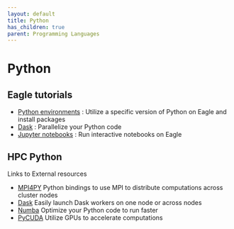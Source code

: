 ```yaml
---
layout: default
title: Python
has_children: true
parent: Programming Languages
---
```


# Python

## Eagle tutorials
* [Python environments](conda/) : Utilize a specific version of Python on Eagle and install packages
* [Dask](dask/dask.html) : Parallelize your Python code 
* [Jupyter notebooks](../../Jupyter/jupyter.html) : Run interactive notebooks on Eagle

## HPC Python
Links to External resources
* [MPI4PY](https://mpi4py.readthedocs.io/en/stable/) Python bindings to use MPI to distribute computations across cluster nodes
* [Dask](https://docs.dask.org/en/latest/) Easily launch Dask workers on one node or across nodes
* [Numba](https://numba.pydata.org/numba-doc/latest/index.html) Optimize your Python code to run faster
* [PyCUDA](https://documen.tician.de/pycuda/) Utilize GPUs to accelerate computations
